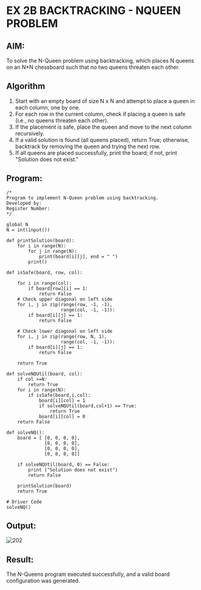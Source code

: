 # EX 2B BACKTRACKING - NQUEEN PROBLEM
## AIM:
To solve the N-Queen problem using backtracking, which places N queens on an N*N chessboard such that no two queens threaten each other.


## Algorithm
1. Start with an empty board of size N x N and attempt to place a queen in each column, one by one.
2. For each row in the current column, check if placing a queen is safe (i.e., no queens threaten each other).
3. If the placement is safe, place the queen and move to the next column recursively.
4. If a valid solution is found (all queens placed), return True; otherwise, backtrack by removing the queen and trying the next row.
5. If all queens are placed successfully, print the board; if not, print "Solution does not exist."
  

## Program:
```
/*
Program to implement N-Queen problem using backtracking.
Developed by: 
Register Number:  
*/
```
```
global N
N = int(input())
 
def printSolution(board):
    for i in range(N):
        for j in range(N):
            print(board[i][j], end = " ")
        print()
 
def isSafe(board, row, col):
 
    for i in range(col):
        if board[row][i] == 1:
            return False
    # Check upper diagonal on left side
    for i, j in zip(range(row, -1, -1),
                    range(col, -1, -1)):
        if board[i][j] == 1:
            return False
 
    # Check lower diagonal on left side
    for i, j in zip(range(row, N, 1),
                    range(col, -1, -1)):
        if board[i][j] == 1:
            return False
 
    return True
 
def solveNQUtil(board, col):
    if col >=N:
        return True
    for i in range(N):
        if isSafe(board,i,col):
            board[i][col] = 1
            if solveNQUtil(board,col+1) == True:
                return True
            board[i][col] = 0
    return False
      
def solveNQ():
    board = [ [0, 0, 0, 0],
              [0, 0, 0, 0],
              [0, 0, 0, 0],
              [0, 0, 0, 0]]
              
    if solveNQUtil(board, 0) == False:
        print ("Solution does not exist")
        return False
 
    printSolution(board)
    return True
 
# Driver Code
solveNQ()
```

## Output:
![202](https://github.com/user-attachments/assets/436cedb8-62b1-4bf3-885f-ce2d9854656f)


## Result:
The N-Queens program executed successfully, and a valid board configuration was generated.
